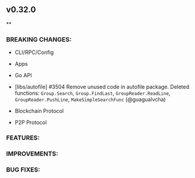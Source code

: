## v0.32.0

**

### BREAKING CHANGES:

* CLI/RPC/Config

* Apps

* Go API
- [libs/autofile] \#3504 Remove unused code in autofile package. Deleted functions: `Group.Search`, `Group.FindLast`, `GroupReader.ReadLine`, `GroupReader.PushLine`, `MakeSimpleSearchFunc` (@guagualvcha)

* Blockchain Protocol

* P2P Protocol

### FEATURES:

### IMPROVEMENTS:

### BUG FIXES:
